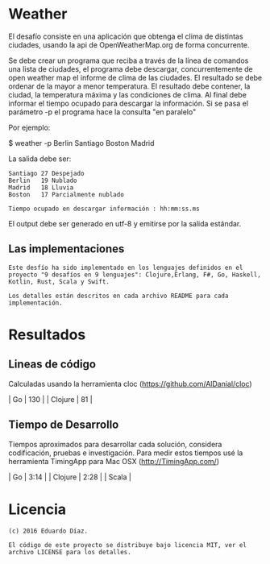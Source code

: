# Weather

El desafío consiste en una aplicación que obtenga el clima de distintas ciudades, usando la api de OpenWeatherMap.org de forma concurrente.

Se debe crear un programa que reciba a través de la línea de comandos una lista de ciudades, el programa debe descargar, concurrentemente de open weather map el informe de clima de las ciudades.
El resultado se debe ordenar de la mayor a menor temperatura.
El resultado debe contener, la ciudad, la temperatura máxima y  las condiciones de clima.
Al final debe informar el tiempo ocupado para descargar la información.
Si se pasa el parámetro -p el programa hace la consulta "en paralelo"

Por ejemplo:
   

   $ weather -p Berlin Santiago Boston Madrid

La salida debe ser:

    Santiago 27 Despejado
    Berlin   19 Nublado
    Madrid   18 Lluvia
    Boston   17 Parcialmente nublado

    Tiempo ocupado en descargar información : hh:mm:ss.ms


El output debe ser generado en utf-8 y emitirse por la salida estándar.


## Las implementaciones
	
	Este desfío ha sido implementado en los lenguajes definidos en el proyecto "9 desafíos en 9 lenguajes": Clojure,Erlang, F#, Go, Haskell, Kotlin, Rust, Scala y Swift.

	Los detalles están descritos en cada archivo README para cada implementación.

# Resultados

## Lineas de código

  Calculadas usando la herramienta cloc (https://github.com/AlDanial/cloc)

  | Go | 130 |
  | Clojure | 81 |


## Tiempo de Desarrollo

   Tiempos aproximados para desarrollar cada solución, considera codificación, pruebas e investigación.
   Para medir estos tiempos usé la herramienta TimingApp para Mac OSX (http://TimingApp.com/)

   | Go | 3:14 |
   | Clojure | 2:28 |
   | Scala | 

# Licencia

	(c) 2016 Eduardo Díaz.

	El código de este proyecto se distribuye bajo licencia MIT, ver el archivo LICENSE para los detalles.


